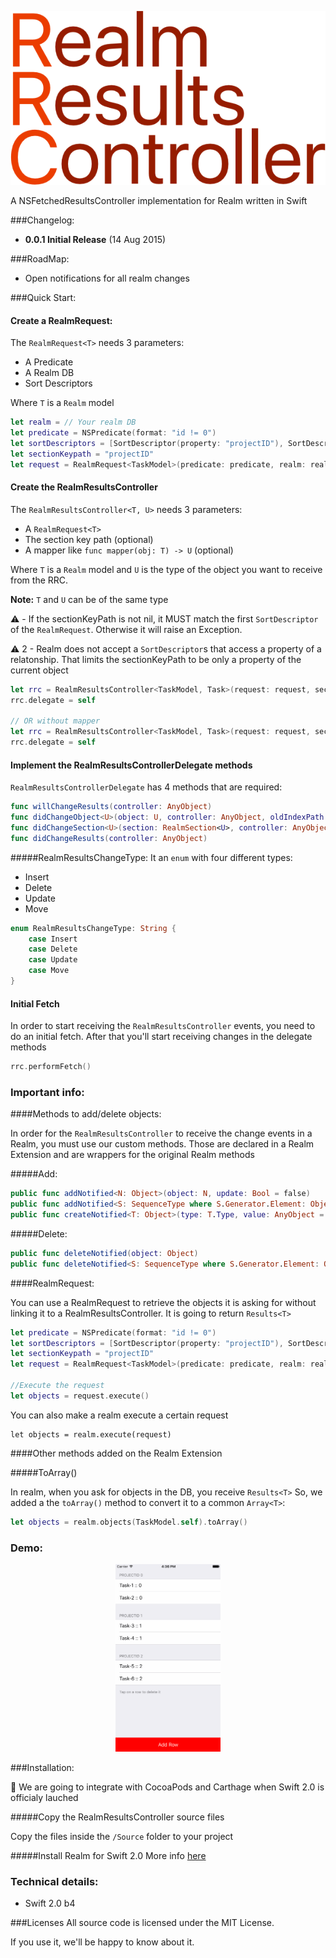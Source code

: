 ![](Images/RRCHigh.png)

A NSFetchedResultsController implementation for Realm written in Swift

###Changelog:

- __0.0.1 Initial Release__ (14 Aug 2015)

###RoadMap:

- Open notifications for all realm changes

###Quick Start:

#### Create a RealmRequest:

The `RealmRequest<T>` needs 3 parameters:

- A Predicate
- A Realm DB
- Sort Descriptors

Where `T` is a `Realm` model



``` swift
let realm = // Your realm DB
let predicate = NSPredicate(format: "id != 0")
let sortDescriptors = [SortDescriptor(property: "projectID"), SortDescriptor(property: "name")]
let sectionKeypath = "projectID"
let request = RealmRequest<TaskModel>(predicate: predicate, realm: realm, sortDescriptors: sortDescriptors)
```

#### Create the RealmResultsController
The `RealmResultsController<T, U>` needs 3 parameters:

- A `RealmRequest<T>`
- The section key path (optional)
- A mapper like `func mapper(obj: T) -> U` (optional)

Where `T` is a `Realm` model and `U` is the type of the object you want to receive from the RRC.

__Note:__ `T` and `U` can be of the same type

:warning: - If the sectionKeyPath is not nil, it MUST match the first `SortDescriptor` of the `RealmRequest`. Otherwise it will raise an Exception.

:warning: 2 - Realm does not accept a `SortDescriptor`s that access a property of a relatonship. That limits the sectionKeyPath to be only a property of the current object


``` swift
let rrc = RealmResultsController<TaskModel, Task>(request: request, sectionKeyPath: sectionKeypath, mapper: Task.map)
rrc.delegate = self

// OR without mapper
let rrc = RealmResultsController<TaskModel, Task>(request: request, sectionKeyPath: sectionKeypath)
rrc.delegate = self
```

#### Implement the RealmResultsControllerDelegate methods

`RealmResultsControllerDelegate` has 4 methods that are required:

``` swift
func willChangeResults(controller: AnyObject)
func didChangeObject<U>(object: U, controller: AnyObject, oldIndexPath: NSIndexPath, newIndexPath: NSIndexPath, changeType: RealmResultsChangeType)
func didChangeSection<U>(section: RealmSection<U>, controller: AnyObject, index: Int, changeType: RealmResultsChangeType)
func didChangeResults(controller: AnyObject)
```

#####RealmResultsChangeType:
It an `enum` with four different types:

- Insert
- Delete
- Update
- Move

``` swift
enum RealmResultsChangeType: String {
    case Insert
    case Delete
    case Update
    case Move
}
```


#### Initial Fetch

In order to start receiving the `RealmResultsController` events, you need to do an initial fetch. After that you'll start receiving changes in the delegate methods

``` swift
rrc.performFetch()
```


### Important info:

####Methods to add/delete objects:

In order for the `RealmResultsController` to receive the change events in a Realm, you must use our custom methods. Those are declared in a Realm Extension and are wrappers for the original Realm methods

#####Add:
``` swift
public func addNotified<N: Object>(object: N, update: Bool = false)
public func addNotified<S: SequenceType where S.Generator.Element: Object>(objects: S, update: Bool = false)
public func createNotified<T: Object>(type: T.Type, value: AnyObject = [:], var update: Bool = false) -> T?
```
#####Delete:

``` swift
public func deleteNotified(object: Object)
public func deleteNotified<S: SequenceType where S.Generator.Element: Object>(objects: S)
```

####RealmRequest:

You can use a RealmRequest to retrieve the objects it is asking for without linking it to a RealmResultsController. It is going to return `Results<T>`

``` swift
let predicate = NSPredicate(format: "id != 0")
let sortDescriptors = [SortDescriptor(property: "projectID"), SortDescriptor(property: "name")]
let sectionKeypath = "projectID"
let request = RealmRequest<TaskModel>(predicate: predicate, realm: realm, sortDescriptors: sortDescriptors)

//Execute the request
let objects = request.execute()
```

You can also make a realm execute a certain request

```
let objects = realm.execute(request)

```

####Other methods added on the Realm Extension

#####ToArray()

In realm, when you ask for objects in the DB, you receive `Results<T>`
So, we added a the `toArray()` method to convert it to a common `Array<T>`:

``` swift
let objects = realm.objects(TaskModel.self).toArray()
```


### Demo:
<p align="center">
<img src="Images/RRCDemo.gif" height="300px"/>
</p>

###Installation:

:loudspeaker: We are going to integrate with CocoaPods and Carthage when Swift 2.0 is officialy lauched 

#####Copy the RealmResultsController source files

Copy the files inside the `/Source` folder to your project

#####Install Realm for Swift 2.0 
More info [here](https://realm.io/docs/swift/latest/#installation-swift-20)

### Technical details:
- Swift 2.0 b4

###Licenses
All source code is licensed under the MIT License.

If you use it, we'll be happy to know about it.
